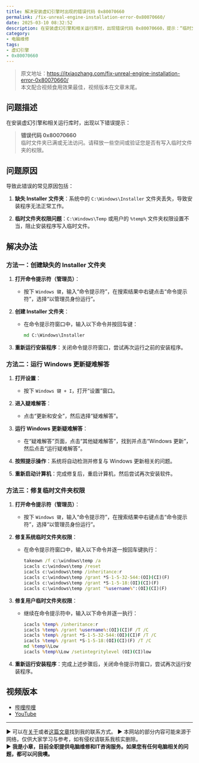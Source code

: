 ```yaml
---
title: 解决安装虚幻引擎时出现的错误代码 0x80070660
permalink: /fix-unreal-engine-installation-error-0x80070660/
date: 2025-03-10 08:32:52
description: 在安装虚幻引擎和相关运行库时，出现错误代码 0x80070660，提示：“临时文件夹已满或无法访问。请释放一些空间或验证您是否有写入临时文件夹的权限。”可能原因包括缺失 Installer 文件夹、临时文件夹权限设置不当等。
category:
- 电脑维修
tags:
- 虚幻引擎
- 0x80070660
---
```


> 原文地址：<https://itxiaozhang.com/fix-unreal-engine-installation-error-0x80070660/>  
> 本文配合视频食用效果最佳，视频版本在文章末尾。


## 问题描述

在安装虚幻引擎和相关运行库时，出现以下错误提示：

> **错误代码 0x80070660**  
> 临时文件夹已满或无法访问。请释放一些空间或验证您是否有写入临时文件夹的权限。

## 问题原因

导致此错误的常见原因包括：

1. **缺失 Installer 文件夹**：系统中的 `C:\Windows\Installer` 文件夹丢失，导致安装程序无法正常工作。

2. **临时文件夹权限问题**：`C:\Windows\Temp` 或用户的 `%temp%` 文件夹权限设置不当，阻止安装程序写入临时文件。

## 解决办法

### 方法一：创建缺失的 Installer 文件夹

1. **打开命令提示符（管理员）**：

   - 按下 `Windows 键`，输入“命令提示符”，在搜索结果中右键点击“命令提示符”，选择“以管理员身份运行”。

2. **创建 Installer 文件夹**：

   - 在命令提示符窗口中，输入以下命令并按回车键：

     ```cmd
     md C:\Windows\Installer
     ```

3. **重新运行安装程序**：关闭命令提示符窗口，尝试再次运行之前的安装程序。

### 方法二：运行 Windows 更新疑难解答

1. **打开设置**：

   - 按下 `Windows 键 + I`，打开“设置”窗口。

2. **进入疑难解答**：

   - 点击“更新和安全”，然后选择“疑难解答”。

3. **运行 Windows 更新疑难解答**：

   - 在“疑难解答”页面，点击“其他疑难解答”，找到并点击“Windows 更新”，然后点击“运行疑难解答”。

4. **按照提示操作**：系统将自动检测并修复与 Windows 更新相关的问题。

5. **重新启动计算机**：完成修复后，重启计算机，然后尝试再次安装软件。

### 方法三：修复临时文件夹权限

1. **打开命令提示符（管理员）**：

   - 按下 `Windows 键`，输入“命令提示符”，在搜索结果中右键点击“命令提示符”，选择“以管理员身份运行”。

2. **修复系统临时文件夹权限**：

   - 在命令提示符窗口中，输入以下命令并逐一按回车键执行：

     ```cmd
     takeown /f c:\windows\temp /a
     icacls c:\windows\temp /reset
     icacls c:\windows\temp /inheritance:r
     icacls c:\windows\temp /grant *S-1-5-32-544:(OI)(CI)(F)
     icacls c:\windows\temp /grant *S-1-5-18:(OI)(CI)(F)
     icacls c:\windows\temp /grant "%username%":(OI)(CI)(F)
     ```

3. **修复用户临时文件夹权限**：

   - 继续在命令提示符中，输入以下命令并逐一执行：

     ```cmd
     icacls %temp% /inheritance:r
     icacls %temp% /grant %username%:(OI)(CI)F /T /C
     icacls %temp% /grant *S-1-5-32-544:(OI)(CI)F /T /C
     icacls %temp% /grant *S-1-5-18:(OI)(CI)(F) /T /C
     md %temp%\Low
     icacls %temp%\Low /setintegritylevel (OI)(CI)low
     ```

4. **重新运行安装程序**：完成上述步骤后，关闭命令提示符窗口，尝试再次运行安装程序。

## 视频版本

- [哔哩哔哩](https://space.bilibili.com/3546607630944387)
- [YouTube](https://www.youtube.com/@itxiaozhang)

---
▶ 可以在[关于](https://itxiaozhang.com/about/)或者[这篇文章](https://itxiaozhang.com/about-computer-repair-services-with-me/)找到我的联系方式。
▶ 本网站的部分内容可能来源于网络，仅供大家学习与参考，如有侵权请联系我核实删除。  
▶ **我是小章，目前全职提供电脑维修和IT咨询服务。如果您有任何电脑相关的问题，都可以问我噢。**  
